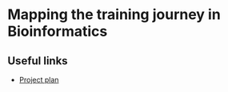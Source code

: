 # Mapping the training journey in Bioinformatics
## Useful links
- [Project plan](https://docs.google.com/document/d/1dr1tMZiHpzCxKkbb13cNGHga08FcUWmK_lBHDLjAGEM)
